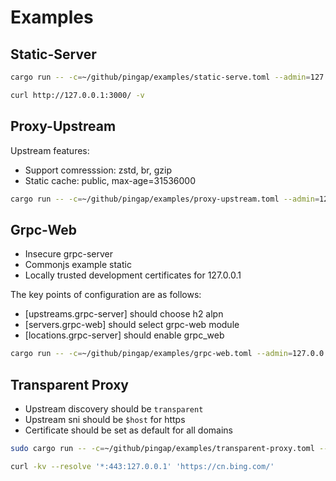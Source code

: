 # Examples

## Static-Server

```bash
cargo run -- -c=~/github/pingap/examples/static-serve.toml --admin=127.0.0.1:3018
```

```bash
curl http://127.0.0.1:3000/ -v
```

## Proxy-Upstream

Upstream features:

- Support comresssion: zstd, br, gzip
- Static cache: public, max-age=31536000

```bash
cargo run -- -c=~/github/pingap/examples/proxy-upstream.toml --admin=127.0.0.1:3018
```

## Grpc-Web

- Insecure grpc-server
- Commonjs example static
- Locally trusted development certificates for 127.0.0.1

The key points of configuration are as follows:

- [upstreams.grpc-server] should choose h2 alpn
- [servers.grpc-web] should select grpc-web module
- [locations.grpc-server] should enable grpc_web

```bash
cargo run -- -c=~/github/pingap/examples/grpc-web.toml --admin=127.0.0.1:3018
```

## Transparent Proxy

- Upstream discovery should be `transparent`
- Upstream sni should be `$host` for https
- Certificate should be set as default for all domains

```bash
sudo cargo run -- -c=~/github/pingap/examples/transparent-proxy.toml --admin=127.0.0.1:3018
```

```bash
curl -kv --resolve '*:443:127.0.0.1' 'https://cn.bing.com/'
```
